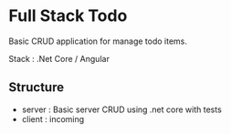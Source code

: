 # Full Stack Todo

Basic CRUD application for manage todo items.

Stack : .Net Core / Angular

## Structure

* server : Basic server CRUD using .net core with tests
* client : incoming